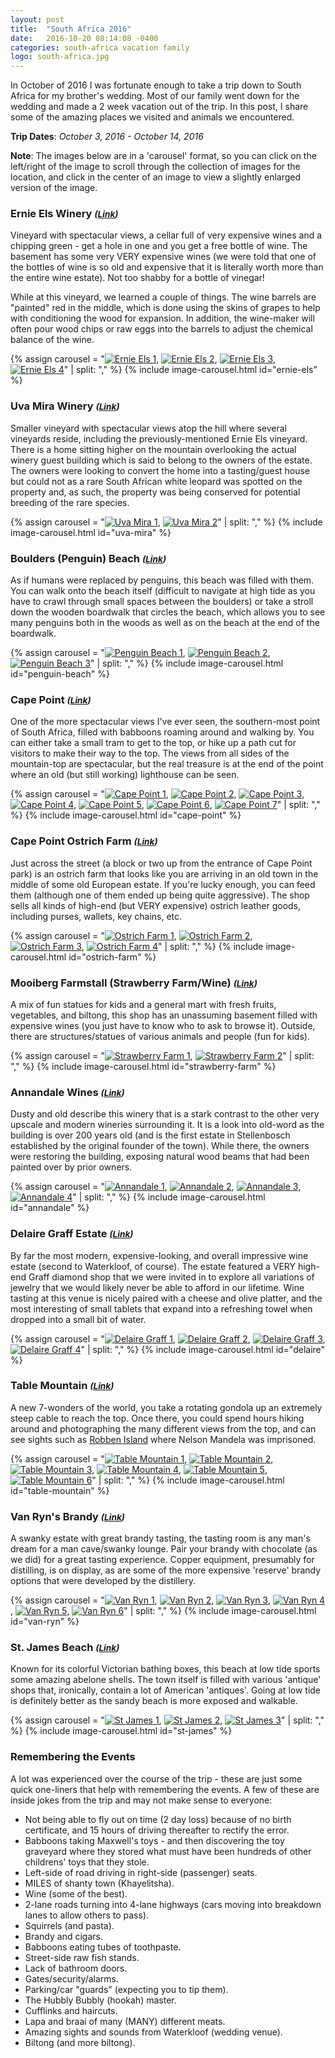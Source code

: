 ```yaml
---
layout: post
title:  "South Africa 2016"
date:   2016-10-20 08:14:08 -0400
categories: south-africa vacation family
logo: south-africa.jpg
---
```

In October of 2016 I was fortunate enough to take a trip down to South Africa for my brother's
wedding. Most of our family went down for the wedding and made a 2 week vacation out of the
trip. In this post, I share some of the amazing places we visited and animals we encountered.

**Trip Dates**: *October 3, 2016 - October 14, 2016*

**Note**: The images below are in a 'carousel' format, so you can click on the left/right of the
image to scroll through the collection of images for the location, and click in the center of an
image to view a slightly enlarged version of the image.

### Ernie Els Winery ***<small>([Link](http://www.ernieelswines.com/))</small>***

Vineyard with spectacular views, a cellar full of very expensive wines and a chipping green - get
a hole in one and you get a free bottle of wine. The basement has some very VERY expensive wines
(we were told that one of the bottles of wine is so old and expensive that it is literally worth
more than the entire wine estate). Not too shabby for a bottle of vinegar!

While at this vineyard, we learned a couple of things. The wine barrels are "painted" red in the
middle, which is done using the skins of grapes to help with conditioning the wood for expansion.
In addition, the wine-maker will often pour wood chips or raw eggs into the barrels to adjust the
chemical balance of the wine.

{% assign carousel = "[![Ernie Els 1][1]][1],
                      [![Ernie Els 2][2]][2],
                      [![Ernie Els 3][3]][3],
                      [![Ernie Els 4][4]][4]" | split: "," %}
{% include image-carousel.html id="ernie-els" %}

### Uva Mira Winery ***<small>([Link](http://uvamira.com/))</small>***

Smaller vineyard with spectacular views atop the hill where several vineyards reside, including
the previously-mentioned Ernie Els vineyard. There is a home sitting higher on the mountain
overlooking the actual winery guest building which is said to belong to the owners of the estate.
The owners were looking to convert the home into a tasting/guest house but could not as a rare
South African white leopard was spotted on the property and, as such, the property was being
conserved for potential breeding of the rare species.

{% assign carousel = "[![Uva Mira 1][5]][5],
                      [![Uva Mira 2][6]][6]" | split: "," %}
{% include image-carousel.html id="uva-mira" %}

### Boulders (Penguin) Beach ***<small>([Link](http://www.southafrica.net/za/en/articles/entry/article-southafrica.net-boulders-beach-penguins))</small>***

As if humans were replaced by penguins, this beach was filled with them. You can walk onto the
beach itself (difficult to navigate at high tide as you have to crawl through small spaces between
the boulders) or take a stroll down the wooden boardwalk that circles the beach, which allows
you to see many penguins both in the woods as well as on the beach at the end of the boardwalk.

{% assign carousel = "[![Penguin Beach 1][7]][7],
                      [![Penguin Beach 2][8]][8],
                      [![Penguin Beach 3][9]][9]" | split: "," %}
{% include image-carousel.html id="penguin-beach" %}

### Cape Point ***<small>([Link](http://capepoint.co.za/))</small>***

One of the more spectacular views I've ever seen, the southern-most point of South Africa, filled
with babboons roaming around and walking by. You can either take a small tram to get to the top,
or hike up a path cut for visitors to make their way to the top. The views from all sides of the
mountain-top are spectacular, but the real treasure is at the end of the point where an old (but
still working) lighthouse can be seen.

{% assign carousel = "[![Cape Point 1][10]][10],
                      [![Cape Point 2][11]][11],
                      [![Cape Point 3][12]][12],
                      [![Cape Point 4][13]][13],
                      [![Cape Point 5][14]][14],
                      [![Cape Point 6][15]][15],
                      [![Cape Point 7][16]][16]" | split: "," %}
{% include image-carousel.html id="cape-point" %}

### Cape Point Ostrich Farm ***<small>([Link](http://capepointostrichfarm.com/))</small>***

Just across the street (a block or two up from the entrance of Cape Point park) is an ostrich farm
that looks like you are arriving in an old town in the middle of some old European estate. If
you're lucky enough, you can feed them (although one of them ended up being quite aggressive). The
shop sells all kinds of high-end (but VERY expensive) ostrich leather goods, including purses,
wallets, key chains, etc.

{% assign carousel = "[![Ostrich Farm 1][17]][17],
                      [![Ostrich Farm 2][18]][18],
                      [![Ostrich Farm 3][19]][19],
                      [![Ostrich Farm 4][20]][20]" | split: "," %}
{% include image-carousel.html id="ostrich-farm" %}

### Mooiberg Farmstall (Strawberry Farm/Wine) ***<small>([Link](http://www.roomsforafrica.com/attraction.do?id=213))</small>***

A mix of fun statues for kids and a general mart with fresh fruits, vegetables, and biltong, this shop
has an unassuming basement filled with expensive wines (you just have to know who to ask to browse it).
Outside, there are structures/statues of various animals and people (fun for kids).

{% assign carousel = "[![Strawberry Farm 1][21]][21],
                      [![Strawberry Farm 2][22]][22]" | split: "," %}
{% include image-carousel.html id="strawberry-farm" %}

### Annandale Wines ***<small>([Link](http://www.annandale.co.za/framework/index.asp))</small>***

Dusty and old describe this winery that is a stark contrast to the other very upscale and modern
wineries surrounding it. It is a look into old-word as the building is over 200 years old (and
is the first estate in Stellenbosch established by the original founder of the town). While
there, the owners were restoring the building, exposing natural wood beams that had been painted
over by prior owners.

{% assign carousel = "[![Annandale 1][23]][23],
                      [![Annandale 2][24]][24],
                      [![Annandale 3][25]][25],
                      [![Annandale 4][26]][26]" | split: "," %}
{% include image-carousel.html id="annandale" %}

### Delaire Graff Estate ***<small>([Link](http://www.delaire.co.za/))</small>***

By far the most modern, expensive-looking, and overall impressive wine estate (second to Waterkloof,
of course). The estate featured a VERY high-end Graff diamond shop that we were invited in to
explore all variations of jewelry that we would likely never be able to afford in our lifetime. Wine
tasting at this venue is nicely paired with a cheese and olive platter, and the most interesting of
small tablets that expand into a refreshing towel when dropped into a small bit of water.

{% assign carousel = "[![Delaire Graff 1][27]][27],
                      [![Delaire Graff 2][28]][28],
                      [![Delaire Graff 3][29]][29],
                      [![Delaire Graff 4][30]][30]" | split: "," %}
{% include image-carousel.html id="delaire" %}

### Table Mountain ***<small>([Link](http://www.tablemountain.net/))</small>***

A new 7-wonders of the world, you take a rotating gondola up an extremely steep cable to reach the
top. Once there, you could spend hours hiking around and photographing the many different views
from the top, and can see sights such as [Robben Island](http://www.robben-island.org.za/) where
Nelson Mandela was imprisoned.

{% assign carousel = "[![Table Mountain 1][31]][31],
                      [![Table Mountain 2][32]][32],
                      [![Table Mountain 3][33]][33],
                      [![Table Mountain 4][34]][34],
                      [![Table Mountain 5][35]][35],
                      [![Table Mountain 6][36]][36]" | split: "," %}
{% include image-carousel.html id="table-mountain" %}

### Van Ryn's Brandy ***<small>([Link](http://www.vanryns.co.za/home.php))</small>***

A swanky estate with great brandy tasting, the tasting room is any man's dream for a man
cave/swanky lounge. Pair your brandy with chocolate (as we did) for a great tasting experience.
Copper equipment, presumably for distilling, is on display, as are some of the more expensive
'reserve' brandy options that were developed by the distillery.

{% assign carousel = "[![Van Ryn 1][37]][37],
                      [![Van Ryn 2][38]][38],
                      [![Van Ryn 3][39]][39],
                      [![Van Ryn 4][40]][40],
                      [![Van Ryn 5][41]][41],
                      [![Van Ryn 6][42]][42]" | split: "," %}
{% include image-carousel.html id="van-ryn" %}

### St. James Beach ***<small>([Link](https://en.wikipedia.org/wiki/St_James,_Cape_Town))</small>***

Known for its colorful Victorian bathing boxes, this beach at low tide sports some amazing abelone
shells. The town itself is filled with various 'antique' shops that, ironically, contain a lot of
American 'antiques'. Going at low tide is definitely better as the sandy beach is more exposed and
walkable.

{% assign carousel = "[![St James 1][43]][43],
                      [![St James 2][44]][44],
                      [![St James 3][45]][45]" | split: "," %}
{% include image-carousel.html id="st-james" %}

### Remembering the Events

A lot was experienced over the course of the trip - these are just some quick one-liners that help
with remembering the events. A few of these are inside jokes from the trip and may not make sense
to everyone:

* Not being able to fly out on time (2 day loss) because of no birth certificate, and 15 hours of driving
thereafter to rectify the error.
* Babboons taking Maxwell's toys - and then discovering the toy graveyard where they stored what must have
been hundreds of other childrens' toys that they stole.
* Left-side of road driving in right-side (passenger) seats.
* MILES of shanty town (Khayelitsha).
* Wine (some of the best).
* 2-lane roads turning into 4-lane highways (cars moving into breakdown lanes to allow others to pass).
* Squirrels (and pasta).
* Brandy and cigars.
* Babboons eating tubes of toothpaste.
* Street-side raw fish stands.
* Lack of bathroom doors.
* Gates/security/alarms.
* Parking/car "guards" (expecting you to tip them).
* The Hubbly Bubbly (hookah) master.
* Cufflinks and haircuts.
* Lapa and braai of many (MANY) different meats.
* Amazing sights and sounds from Waterkloof (wedding venue).
* Biltong (and more biltong).

[1]: /assets/images/2016-10-20-south-africa-2016-ernie-els-1.jpg
[2]: /assets/images/2016-10-20-south-africa-2016-ernie-els-2.jpg
[3]: /assets/images/2016-10-20-south-africa-2016-ernie-els-3.jpg
[4]: /assets/images/2016-10-20-south-africa-2016-ernie-els-4.jpg
[5]: /assets/images/2016-10-20-south-africa-2016-uva-mira-1.jpg
[6]: /assets/images/2016-10-20-south-africa-2016-uva-mira-2.jpg
[7]: /assets/images/2016-10-20-south-africa-2016-penguin-beach-1.jpg
[8]: /assets/images/2016-10-20-south-africa-2016-penguin-beach-2.jpg
[9]: /assets/images/2016-10-20-south-africa-2016-penguin-beach-3.jpg
[10]: /assets/images/2016-10-20-south-africa-2016-cape-point-1.jpg
[11]: /assets/images/2016-10-20-south-africa-2016-cape-point-2.jpg
[12]: /assets/images/2016-10-20-south-africa-2016-cape-point-3.jpg
[13]: /assets/images/2016-10-20-south-africa-2016-cape-point-4.jpg
[14]: /assets/images/2016-10-20-south-africa-2016-cape-point-5.jpg
[15]: /assets/images/2016-10-20-south-africa-2016-cape-point-6.jpg
[16]: /assets/images/2016-10-20-south-africa-2016-cape-point-7.jpg
[17]: /assets/images/2016-10-20-south-africa-2016-ostrich-farm-1.jpg
[18]: /assets/images/2016-10-20-south-africa-2016-ostrich-farm-2.jpg
[19]: /assets/images/2016-10-20-south-africa-2016-ostrich-farm-3.jpg
[20]: /assets/images/2016-10-20-south-africa-2016-ostrich-farm-4.jpg
[21]: /assets/images/2016-10-20-south-africa-2016-strawberry-farm-1.jpg
[22]: /assets/images/2016-10-20-south-africa-2016-strawberry-farm-2.jpg
[23]: /assets/images/2016-10-20-south-africa-2016-annandale-1.jpg
[24]: /assets/images/2016-10-20-south-africa-2016-annandale-2.jpg
[25]: /assets/images/2016-10-20-south-africa-2016-annandale-3.jpg
[26]: /assets/images/2016-10-20-south-africa-2016-annandale-4.jpg
[27]: /assets/images/2016-10-20-south-africa-2016-delaire-1.jpg
[28]: /assets/images/2016-10-20-south-africa-2016-delaire-2.jpg
[29]: /assets/images/2016-10-20-south-africa-2016-delaire-3.jpg
[30]: /assets/images/2016-10-20-south-africa-2016-delaire-4.jpg
[31]: /assets/images/2016-10-20-south-africa-2016-table-mountain-1.jpg
[32]: /assets/images/2016-10-20-south-africa-2016-table-mountain-2.jpg
[33]: /assets/images/2016-10-20-south-africa-2016-table-mountain-3.jpg
[34]: /assets/images/2016-10-20-south-africa-2016-table-mountain-4.jpg
[35]: /assets/images/2016-10-20-south-africa-2016-table-mountain-5.jpg
[36]: /assets/images/2016-10-20-south-africa-2016-table-mountain-6.jpg
[37]: /assets/images/2016-10-20-south-africa-2016-van-ryn-1.jpg
[38]: /assets/images/2016-10-20-south-africa-2016-van-ryn-2.jpg
[39]: /assets/images/2016-10-20-south-africa-2016-van-ryn-3.jpg
[40]: /assets/images/2016-10-20-south-africa-2016-van-ryn-4.jpg
[41]: /assets/images/2016-10-20-south-africa-2016-van-ryn-5.jpg
[42]: /assets/images/2016-10-20-south-africa-2016-van-ryn-6.jpg
[43]: /assets/images/2016-10-20-south-africa-2016-st-james-1.jpg
[44]: /assets/images/2016-10-20-south-africa-2016-st-james-2.jpg
[45]: /assets/images/2016-10-20-south-africa-2016-st-james-3.jpg
